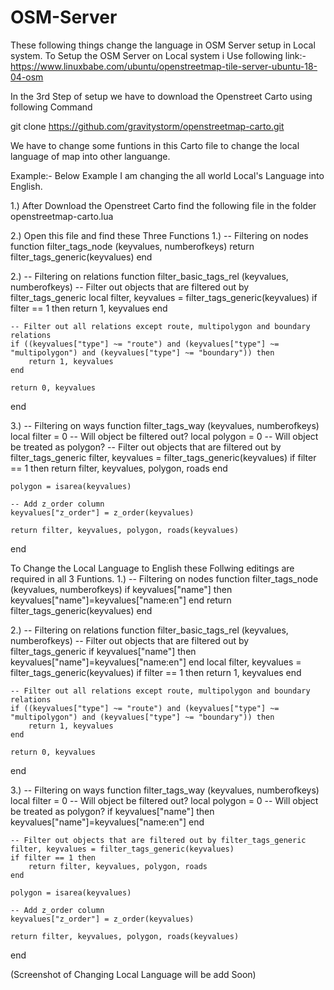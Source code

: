 # OSM-Server
These following things change the language in OSM Server setup in Local system.
To Setup the OSM Server on Local system i Use following link:-
https://www.linuxbabe.com/ubuntu/openstreetmap-tile-server-ubuntu-18-04-osm

In the 3rd Step of setup we have to download the Openstreet Carto using following Command

git clone https://github.com/gravitystorm/openstreetmap-carto.git

We have to change some funtions in this Carto file to change the local language of map into other languange.

Example:- Below Example I am changing the all world Local's Language into English.

1.) After Download the Openstreet Carto find the following file in the folder
    openstreetmap-carto.lua
   
2.) Open this file and find  these Three Functions
    1.) -- Filtering on nodes
function filter_tags_node (keyvalues, numberofkeys)
    return filter_tags_generic(keyvalues)
end

  2.) -- Filtering on relations
function filter_basic_tags_rel (keyvalues, numberofkeys)
    -- Filter out objects that are filtered out by filter_tags_generic
    local filter, keyvalues = filter_tags_generic(keyvalues)
    if filter == 1 then
        return 1, keyvalues
    end

    -- Filter out all relations except route, multipolygon and boundary relations
    if ((keyvalues["type"] ~= "route") and (keyvalues["type"] ~= "multipolygon") and (keyvalues["type"] ~= "boundary")) then
        return 1, keyvalues
    end

    return 0, keyvalues
end

  3.) -- Filtering on ways
function filter_tags_way (keyvalues, numberofkeys)
    local filter = 0  -- Will object be filtered out?
    local polygon = 0 -- Will object be treated as polygon?
    -- Filter out objects that are filtered out by filter_tags_generic
    filter, keyvalues = filter_tags_generic(keyvalues)
    if filter == 1 then
        return filter, keyvalues, polygon, roads
    end

    polygon = isarea(keyvalues)

    -- Add z_order column
    keyvalues["z_order"] = z_order(keyvalues)

    return filter, keyvalues, polygon, roads(keyvalues)
end

To Change the Local Language to English these Follwing editings are required in all 3 Funtions.
 1.) -- Filtering on nodes
function filter_tags_node (keyvalues, numberofkeys)
    if keyvalues["name"] then
        keyvalues["name"]=keyvalues["name:en"]
    end
    return filter_tags_generic(keyvalues)
end

  2.) -- Filtering on relations
function filter_basic_tags_rel (keyvalues, numberofkeys)
    -- Filter out objects that are filtered out by filter_tags_generic
    if keyvalues["name"] then
        keyvalues["name"]=keyvalues["name:en"]
    end
    local filter, keyvalues = filter_tags_generic(keyvalues)
    if filter == 1 then
        return 1, keyvalues
    end

    -- Filter out all relations except route, multipolygon and boundary relations
    if ((keyvalues["type"] ~= "route") and (keyvalues["type"] ~= "multipolygon") and (keyvalues["type"] ~= "boundary")) then
        return 1, keyvalues
    end

    return 0, keyvalues
end

  3.) -- Filtering on ways
function filter_tags_way (keyvalues, numberofkeys)
    local filter = 0  -- Will object be filtered out?
    local polygon = 0 -- Will object be treated as polygon?
    if keyvalues["name"] then
        keyvalues["name"]=keyvalues["name:en"]
    end
    
    -- Filter out objects that are filtered out by filter_tags_generic
    filter, keyvalues = filter_tags_generic(keyvalues)
    if filter == 1 then
        return filter, keyvalues, polygon, roads
    end

    polygon = isarea(keyvalues)

    -- Add z_order column
    keyvalues["z_order"] = z_order(keyvalues)

    return filter, keyvalues, polygon, roads(keyvalues)
end

(Screenshot of Changing Local Language will be add Soon)
